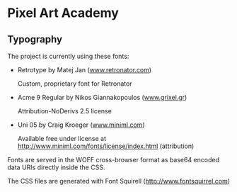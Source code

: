 # Pixel Art Academy

## Typography

The project is currently using these fonts:

- Retrotype by Matej Jan (www.retronator.com)

  Custom, proprietary font for Retronator

- Acme 9 Regular by Nikos Giannakopoulos (www.grixel.gr)

  Attribution-NoDerivs 2.5 license

- Uni 05 by Craig Kroeger (www.miniml.com)

  Available free under license at http://www.miniml.com/fonts/license/index.html (attribution)

Fonts are served in the WOFF cross-browser format as base64 encoded data URIs directly inside the CSS.

The CSS files are generated with Font Squirell (http://www.fontsquirrel.com)
